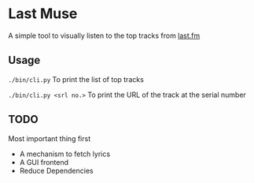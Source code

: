 Last Muse
=========

A simple tool to visually listen to the top tracks from [last.fm](http://www.last.fm)

Usage
-----

`./bin/cli.py`
To print the list of top tracks

`./bin/cli.py <srl no.>`
To print the URL of the track at the serial number

TODO
----
Most important thing first

* A mechanism to fetch lyrics
* A GUI frontend
* Reduce Dependencies
